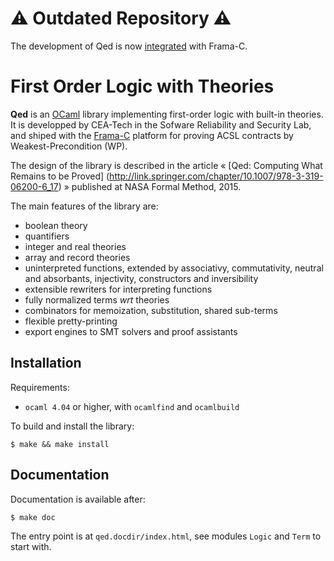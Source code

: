 # :warning: Outdated Repository :warning:

The development of Qed is now [integrated](https://git.frama-c.com/pub/frama-c/-/tree/master/src/plugins/qed) with Frama-C.

# First Order Logic with Theories

**Qed** is an [OCaml](http://ocaml.org) library implementing first-order logic with built-in theories.
It is developped by CEA-Tech in the Sofware Reliability and Security Lab, and shiped with the [Frama-C](http://frama-c.com) platform 
for proving ACSL contracts by Weakest-Precondition (WP).

The design of the library is described in the article
« [Qed: Computing What Remains to be Proved] (http://link.springer.com/chapter/10.1007/978-3-319-06200-6_17) »
published at NASA Formal Method, 2015.

The main features of the library are:
 - boolean theory
 - quantifiers
 - integer and real theories
 - array and record theories
 - uninterpreted functions, extended by associativy, commutativity, neutral and absorbants, injectivity, constructors and inversibility
 - extensible rewriters for interpreting functions
 - fully normalized terms _wrt_ theories
 - combinators for memoization, substitution, shared sub-terms
 - flexible pretty-printing
 - export engines to SMT solvers and proof assistants

## Installation

Requirements:
 - `ocaml 4.04` or higher, with `ocamlfind` and `ocamlbuild`

To build and install the library:
```
$ make && make install
```

## Documentation

Documentation is available after:
```
$ make doc
```

The entry point is at `qed.docdir/index.html`, see modules `Logic` and `Term` to start with.
